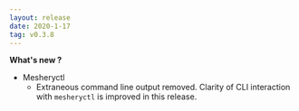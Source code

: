 ```yaml
---
layout: release
date: 2020-1-17
tag: v0.3.8
---
```


**What's new ?**

- Mesheryctl
  - Extraneous command line output removed. Clarity of CLI interaction with `mesheryctl` is improved in this release.

